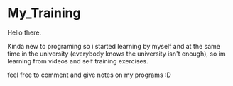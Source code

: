 # My_Training
Hello there.

Kinda new to programing so i started learning by myself and at the same time in the university (everybody knows the university isn't enough),
so im learning from videos and self training exercises.

feel free to comment and give notes on my programs :D
